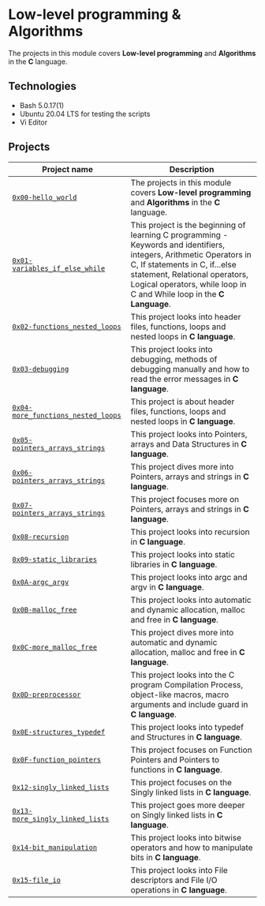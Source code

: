 # Low-level programming & Algorithms

The projects in this module covers **Low-level programming** and **Algorithms** in the **C** language.

## Technologies
* Bash 5.0.17(1)
* Ubuntu 20.04 LTS for testing the scripts
* Vi Editor

## Projects

| Project name | Description |
| ------------ | ----------- |
| [`0x00-hello_world`](https://github.com/rise-code-sleep/alx-low_level_programming/tree/master/0x00-hello_world) | The projects in this module covers **Low-level programming** and **Algorithms** in the **C** language. |
| [`0x01-variables_if_else_while`](https://github.com/rise-code-sleep/alx-low_level_programming/tree/master/0x01-variables_if_else_while) | This project is the beginning of learning C programming - Keywords and identifiers, integers, Arithmetic Operators in C, If statements in C, if…else statement, Relational operators, Logical operators, while loop in C and While loop in the **C Language**. |
| [`0x02-functions_nested_loops`](https://github.com/rise-code-sleep/alx-low_level_programming/tree/master/0x02-functions_nested_loops) | This project looks into header files, functions, loops and nested loops in **C language**. |
| [`0x03-debugging`](https://github.com/rise-code-sleep/alx-low_level_programming/tree/master/0x03-debugging) | This project looks into debugging, methods of debugging manually and how to read the error messages in **C language**. |
| [`0x04-more_functions_nested_loops`](https://github.com/rise-code-sleep/alx-low_level_programming/tree/master/0x04-more_functions_nested_loops) | This project is about header files, functions, loops and nested loops in **C language**. |
| [`0x05-pointers_arrays_strings`](https://github.com/rise-code-sleep/alx-low_level_programming/tree/master/0x05-pointers_arrays_strings) | This project looks into Pointers, arrays and Data Structures in **C language**. |
| [`0x06-pointers_arrays_strings`](https://github.com/rise-code-sleep/alx-low_level_programming/tree/master/0x06-pointers_arrays_strings) | This project dives more into Pointers, arrays and strings in **C language**. |
| [`0x07-pointers_arrays_strings`](https://github.com/rise-code-sleep/alx-low_level_programming/tree/master/0x07-pointers_arrays_strings) | This project focuses more on Pointers, arrays and strings in **C language**. |
| [`0x08-recursion`](https://github.com/rise-code-sleep/alx-low_level_programming/tree/master/0x08-recursion) | This project looks into recursion in **C language**. |
| [`0x09-static_libraries`](https://github.com/rise-code-sleep/alx-low_level_programming/tree/master/0x09-static_libraries) | This project looks into static libraries in **C language**. |
| [`0x0A-argc_argv`](https://github.com/rise-code-sleep/alx-low_level_programming/tree/master/0x0A-argc_argv) | This project looks into argc and argv in **C language**. |
| [`0x0B-malloc_free`](https://github.com/rise-code-sleep/alx-low_level_programming/tree/master/0x0B-malloc_free) | This project looks into automatic and dynamic allocation, malloc and free in **C language**. |
| [`0x0C-more_malloc_free`](https://github.com/rise-code-sleep/alx-low_level_programming/tree/master/0x0C-more_malloc_free) | This project dives more into automatic and dynamic allocation, malloc and free in **C language**. |
| [`0x0D-preprocessor`](https://github.com/rise-code-sleep/alx-low_level_programming/tree/master/0x0D-preprocessor) | This project looks into the C program Compilation Process, object-like macros, macro arguments and include guard in **C language**. |
| [`0x0E-structures_typedef`](https://github.com/rise-code-sleep/alx-low_level_programming/tree/master/0x0E-structures_typedef) | This project looks into typedef and Structures in **C language**. |
| [`0x0F-function_pointers`](https://github.com/rise-code-sleep/alx-low_level_programming/tree/master/0x0F-function_pointers) | This project focuses on Function Pointers and Pointers to functions in **C language**. |
| [`0x12-singly_linked_lists`](https://github.com/rise-code-sleep/alx-low_level_programming/tree/master/0x12-singly_linked_lists) | This project focuses on the Singly linked lists in **C language**. |
| [`0x13-more_singly_linked_lists`](https://github.com/rise-code-sleep/alx-low_level_programming/tree/master/0x13-more_singly_linked_lists) | This project goes more deeper on Singly linked lists in **C language**. |
| [`0x14-bit_manipulation`](https://github.com/rise-code-sleep/alx-low_level_programming/tree/master/0x14-bit_manipulation) | This project looks into bitwise operators and how to manipulate bits in **C language**. |
| [`0x15-file_io`](https://github.com/rise-code-sleep/alx-low_level_programming/tree/master/0x15-file_io) | This project looks into File descriptors and File I/O operations in **C language**. |
